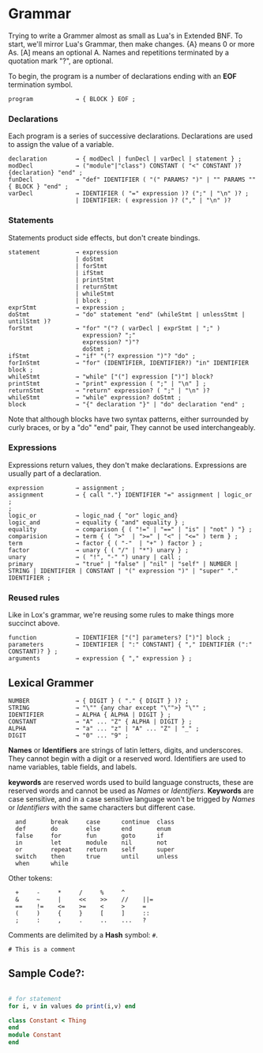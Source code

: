 # Grammar
Trying to write a Grammer almost as small as Lua's in Extended BNF. To start, we'll mirror Lua's Grammar, then make changes. {A} means 0 or more As. [A] means an optional A. Names and repetitions terminated by a quotation mark "?", are optional.

To begin, the program is a number of declarations ending with an **EOF** termination symbol.
```grammar
program            → { BLOCK } EOF ;
```

### Declarations
Each program is a series of successive declarations. Declarations are used to assign the value of a variable.
```grammar
declaration        → { modDecl | funDecl | varDecl | statement } ;
modDecl            → ("module"|"class") CONSTANT ( "<" CONSTANT )? {declaration} "end" ;
funDecl            → "def" IDENTIFIER ( "(" PARAMS? ")" | "" PARAMS "" { BLOCK } "end" ;
varDecl            → IDENTIFIER ( "=" expression )? (";" | "\n" )? ;
                   | IDENTIFIER: ( expression )? ("," | "\n" )?
```

### Statements
Statements product side effects, but don't create bindings.
```grammar
statement          → expression
                   | doStmt
                   | forStmt
                   | ifStmt
                   | printStmt
                   | returnStmt
                   | whileStmt
                   | block ;
exprStmt           → expression ;
doStmt             → "do" statement "end" (whileStmt | unlessStmt | untilStmt )?
forStmt            → "for" "("? ( varDecl | exprStmt | ";" )
                     expression? ";"
                     expression? ")"?
                     doStmt ;
ifStmt             → "if" "("? expression ")"? "do" ;
forInStmt          → "for" (IDENTIFIER, IDENTIFIER?) "in" IDENTIFIER block ;
whileStmt          → "while" ["("] expression [")"] block?
printStmt          → "print" expression ( ";" | "\n" ] ;
returnStmt         → "return" expression? ( ";" | "\n" )?
whileStmt          → "while" expression? doStmt ;
block              → "{" declaration "}" | "do" declaration "end" ;
```
Note that although blocks have two syntax patterns, either surrounded by curly braces, or by a "do" "end" pair, They cannot be used interchangeably.

### Expressions
Expressions return values, they don't make declarations. Expressions are usually part of a declaration.

```grammar
expression         → assignment ;
assignment         → { call "."} IDENTIFIER "=" assignment | logic_or ;
;
logic_or           → logic_nad { "or" logic_and}
logic_and          → equality { "and" equality } ;
equality           → comparison { ( "!=" | "==" | "is" | "not" ) "} ;
comparision        → term { ( ">"  | ">=" | "<" | "<=" ) term } ;
term               → factor { ( "-"  | "+" ) factor } ;
factor             → unary { ( "/" | "*") unary } ;
unary              → ( "!", "-" ") unary | call ;
primary            → "true" | "false" | "nil" | "self" | NUMBER | STRING | IDENTIFIER | CONSTANT | "(" expression ")" | "super" "." IDENTIFIER ;
```

### Reused rules
Like in Lox's grammar, we're reusing some rules to make things more succinct above.
```grammar
function           → IDENTIFIER ["("] parameters? [")"] block ;
parameters         → IDENTIFIER [ ":" CONSTANT] { "," IDENTIFIER (":" CONSTANT)? } ;
arguments          → expression { "," expression } ;
```

## Lexical Grammer
```grammar
NUMBER             → { DIGIT } ( "." { DIGIT } )? ;
STRING             → "\"" {any char except "\"">} "\"" ;
IDENTIFIER         → ALPHA { ALPHA | DIGIT } ;
CONSTANT           → "A" ... "Z" { ALPHA | DIGIT } ;
ALPHA              → "a" ... "z" | "A" ... "Z" | "_" ;
DIGIT              → "0" ... "9" ;
```
**Names** or **Identifiers** are strings of latin letters, digits, and underscores. They cannot begin with a digit or a reserved word. Identifiers are used to name variables, table fields, and labels.

**keywords** are reserved words used to build language constructs, these are reserved words and cannot be used as *Names* or *Identifiers*. **Keywords** are case sensitive, and in a case sensitive language won't be trigged by *Names* or *Identifiers* with the same characters but different case.
```
  and       break     case      continue  class
  def       do        else      end       enum
  false     for       fun       goto      if
  in        let       module    nil       not
  or        repeat    return    self      super
  switch    then      true      until     unless
  when      while
```

Other tokens:
```
  +     -     *     /     %     ^
  &     ~     |     <<    >>    //    ||=
  ==    !=    <=    >=    <     >     =
  (     )     {     }     [     ]     ::
  ;     :     ,     .     ..    ...   ?
```

Comments are delimited by a **Hash** symbol: `#`.
```
# This is a comment
```

## Sample Code?:
```ruby

# for statement
for i, v in values do print(i,v) end

class Constant < Thing
end
module Constant
end
```

